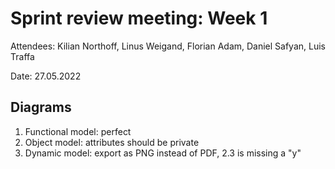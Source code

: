 # Sprint review meeting: Week 1

Attendees: Kilian Northoff, Linus Weigand, Florian Adam, Daniel Safyan, Luis Traffa

Date: 27.05.2022


## Diagrams

1. Functional model: perfect
2. Object model: attributes should be private
3. Dynamic model: export as PNG instead of PDF, 2.3 is missing a "y"
